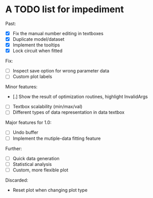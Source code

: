 # A TODO list for impediment

Past:

- [x] Fix the manual number editing in textboxes
- [x] Duplicate model/dataset
- [x] Implement the tooltips
- [x] Lock circuit when fitted

Fix:

- [ ] Inspect save option for wrong parameter data
- [ ] Custom plot labels

Minor features:

- [.] Show the result of optimization routines, highlight InvalidArgs
- [ ] Textbox scalability (min/max/val)
- [ ] Different types of data representation in data textbox

Major features for 1.0:

- [ ] Undo buffer
- [ ] Implement the mutiple-data fitting feature

Further:

- [ ] Quick data generation
- [ ] Statistical analysis
- [ ] Custom, more flexible plot

Discarded:
- Reset plot when changing plot type
